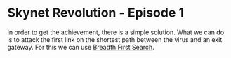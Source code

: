 # Skynet Revolution - Episode 1

In order to get the achievement, there is a simple solution. What we can do is to attack the first link on the shortest path between the virus and an exit gateway. For this we can use <a href="https://en.wikipedia.org/wiki/Breadth-first_search">Breadth First Search</a>.
